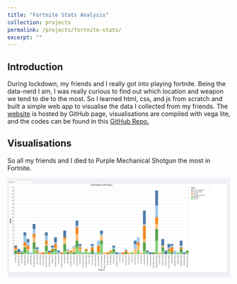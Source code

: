 ```yaml
---
title: "Fortnite Stats Analysis"
collection: projects
permalink: /projects/fortnite-stats/
excerpt: ""
---
```


## Introduction

During lockdown, my friends and I really got into playing fortnite. Being the data-nerd I am, I was really curious to 
find out which location and weapon we tend to die to the most. So I learned html, css, and js from scratch and built
a simple web app to visualise the data I collected from my friends. The [website](https://qisuqi.github.io/fortnite_stats.github.io/)
is hosted by GitHub page, visualisations are compiled with vega lite, 
and the codes can be found in this [GitHub Repo.](https://github.com/qisuqi/fortnite_stats.github.ios)

## Visualisations

So all my friends and I died to Purple Mechanical Shotgun the most in Fortnite.

<img src='/images/fortnite_all.png'>

